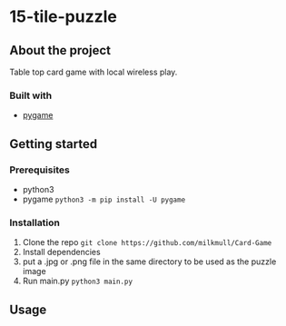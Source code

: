 # 15-tile-puzzle

## About the project

Table top card game with local wireless play.

### Built with
* [pygame](https://www.pygame.org)

## Getting started

### Prerequisites
* python3
* pygame
```python3 -m pip install -U pygame```

### Installation
1. Clone the repo
``git clone https://github.com/milkmull/Card-Game``
2. Install dependencies
3. put a .jpg or .png file in the same directory to be used as the puzzle image
4. Run main.py
`python3 main.py`


## Usage
